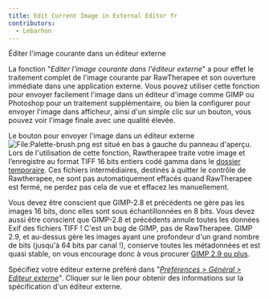 ```yaml
---
title: Edit Current Image in External Editor fr
contributors:
  - Lebarhon
---
```


<div class="pagetitle">

Éditer l'image courante dans un éditeur externe

</div>

La fonction "*Editer l'image courante dans l'éditeur externe*" a pour
effet le traitement complet de l'image courante par RawTherapee et son
ouverture immédiate dans une application externe. Vous pouvez utiliser
cette fonction pour envoyer facilement l'image dans un éditeur d'image
comme GIMP ou Photoshop pour un traitement supplémentaire, ou bien la
configurer pour envoyer l'image dans afficheur, ainsi d'un simple clic
sur un bouton, vous pouvez voir l'image finale avec une qualité élevée.

Le bouton pour envoyer l'image dans un éditeur externe
![<File:Palette-brush.png>](Palette-brush.png "File:Palette-brush.png")
est situé en bas à gauche du panneau d'aperçu. Lors de l'utilisation de
cette fonction, Rawtherapee traite votre image et l’enregistre au format
TIFF 16 bits entiers codé gamma dans le [dossier
temporaire](File_Paths/fr#Dossier_temporaire.md). Ces fichiers
intermédiaires, destinés à quitter le contrôle de Rawtherapee, ne sont
pas automatiquement effacés quand RawTherapee est fermé, ne perdez pas
cela de vue et effacez les manuellement.

Vous devez être conscient que GIMP-2.8 et précédents ne gère pas les
images 16 bits, donc elles sont sous échantillonnées en 8 bits. Vous
devez aussi être conscient que GIMP-2.8 et précédents annule toutes les
données Exif des fichiers TIFF ! C'est un bug de GIMP, pas de
RawTherapee. GIMP 2.9, et au-dessus gère les images ayant une profondeur
d'un grand nombre de bits (jusqu'à 64 bits par canal !), conserve toutes
les métadonnées et est quasi stable, on vous encourage donc à vous
procurer [GIMP 2.9 ou plus](http://www.gimp.org/downloads/).

Spécifiez votre éditeur externe préféré dans "*[Préférences \> Général
\> Editeur externe](Preferences/fr#Editeur_externe.md)*".
Cliquer sur le lien pour obtenir des informations sur la spécification
d'un éditeur externe.
